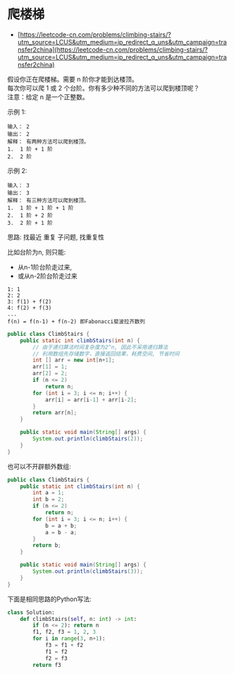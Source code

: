 # 爬楼梯

- [https://leetcode-cn.com/problems/climbing-stairs/?utm_source=LCUS&utm_medium=ip_redirect_q_uns&utm_campaign=transfer2china](https://leetcode-cn.com/problems/climbing-stairs/?utm_source=LCUS&utm_medium=ip_redirect_q_uns&utm_campaign=transfer2china)

假设你正在爬楼梯。需要 n 阶你才能到达楼顶。  
每次你可以爬 1 或 2 个台阶。你有多少种不同的方法可以爬到楼顶呢？  
注意：给定 n 是一个正整数。  

示例 1: 

```
输入： 2
输出： 2
解释： 有两种方法可以爬到楼顶。
1.  1 阶 + 1 阶
2.  2 阶
```

示例 2:   

```
输入： 3
输出： 3
解释： 有三种方法可以爬到楼顶。
1.  1 阶 + 1 阶 + 1 阶
2.  1 阶 + 2 阶
3.  2 阶 + 1 阶
```

思路: 找最近 重复 子问题, 找重复性

比如台阶为n, 则只能:
- 从n-1阶台阶走过来,
- 或从n-2阶台阶走过来  

```
1: 1
2: 2
3: f(1) + f(2)
4: f(2) + f(3)
...
f(n) = f(n-1) + f(n-2) 即Fabonacci斐波拉齐数列
```

```java
public class ClimbStairs {
    public static int climbStairs(int n) {
        // 由于递归算法时间复杂度为2^n, 因此不采用递归算法
        // 利用数组先存储数字，直接返回结果，耗费空间, 节省时间
        int [] arr = new int[n+1];
        arr[1] = 1;
        arr[2] = 2;
        if (n <= 2)
            return n;
        for (int i = 3; i <= n; i++) {
            arr[i] = arr[i-1] + arr[i-2];
        }
        return arr[n];
    }

    public static void main(String[] args) {
        System.out.println(climbStairs(2));
    }
}
```

也可以不开辟额外数组:  

```java
public class ClimbStairs {
    public static int climbStairs(int n) {
        int a = 1;
        int b = 2;
        if (n <= 2)
            return n;
        for (int i = 3; i <= n; i++) {
            b = a + b;
            a = b - a;
        }
        return b;
    }

    public static void main(String[] args) {
        System.out.println(climbStairs(3));
    }
}
```

下面是相同思路的Python写法:  

```python
class Solution:
    def climbStairs(self, n: int) -> int:
        if (n <= 2): return n
        f1, f2, f3 = 1, 2, 3
        for i in range(3, n+1):
            f3 = f1 + f2
            f1 = f2
            f2 = f3
        return f3
```





